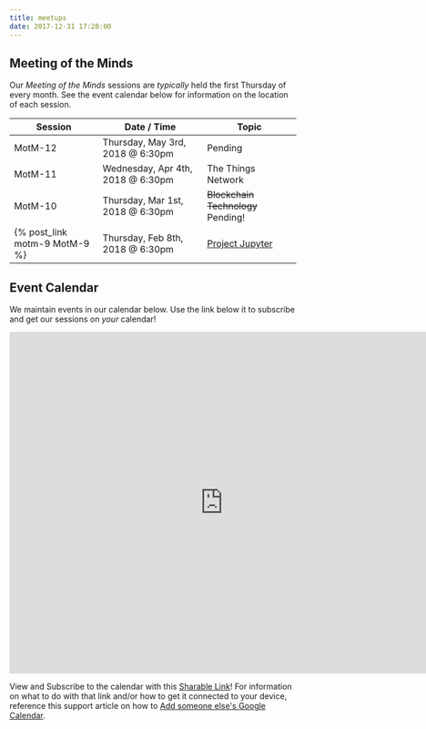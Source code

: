 ```yaml
---
title: meetups
date: 2017-12-31 17:28:00
---
```


## Meeting of the Minds

Our _Meeting of the Minds_ sessions are _typically_ held the first Thursday of every month.  See the event calendar below for information on the location of each session.

| Session                       | Date / Time             | Topic                                 |
| ----------------------------- | ----------------------- | ---------------------------------------- |
| MotM-12                       | Thursday, May 3rd, 2018 @ 6:30pm | Pending
| MotM-11                       | Wednesday, Apr 4th, 2018 @ 6:30pm | The Things Network
| MotM-10                       | Thursday, Mar 1st, 2018 @ 6:30pm | ~~Blockchain Technology~~ Pending!
| {% post_link motm-9 MotM-9 %} | Thursday, Feb 8th, 2018 @ 6:30pm | [Project Jupyter](http://jupyter.org)

## Event Calendar
We maintain events in our calendar below.  Use the link below it to subscribe and get our sessions on _your_ calendar!

<iframe src="https://calendar.google.com/calendar/embed?showTitle=0&amp;showPrint=0&amp;showTabs=0&amp;showCalendars=0&amp;height=600&amp;wkst=1&amp;bgcolor=%23FFFFFF&amp;src=8i0mvttflp95l4d64brckurlvc%40group.calendar.google.com&amp;color=%238D6F47&amp;ctz=America%2FChicago" style="border-width:0" width="750" height="600" frameborder="0" scrolling="no"></iframe>

View and Subscribe to the calendar with this [Sharable Link](https://calendar.google.com/calendar?cid=OGkwbXZ0dGZscDk1bDRkNjRicmNrdXJsdmNAZ3JvdXAuY2FsZW5kYXIuZ29vZ2xlLmNvbQ)!  For information on what to do with that link and/or how to get it connected to your device, reference this support article on how to [Add someone else's Google Calendar](https://support.google.com/calendar/answer/37100).